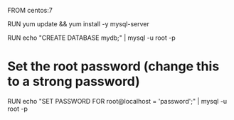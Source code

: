 FROM centos:7

RUN yum update && yum install -y mysql-server

RUN echo "CREATE DATABASE mydb;" | mysql -u root -p

# Set the root password (change this to a strong password)
RUN echo "SET PASSWORD FOR root@localhost = 'password';" | mysql -u root -p
